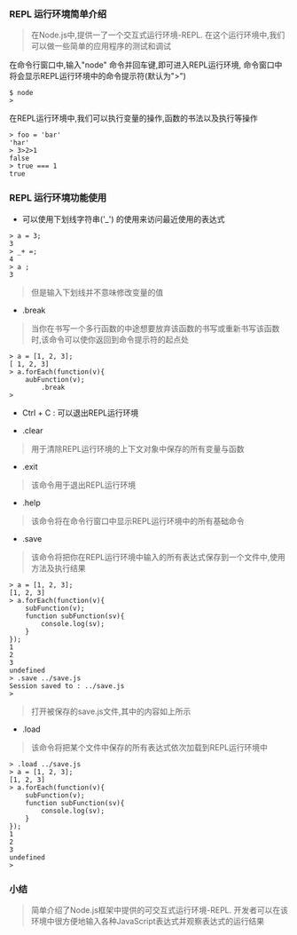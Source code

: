 ### REPL 运行环境简单介绍
>在Node.js中,提供一了一个交互式运行环境-REPL. 在这个运行环境中,我们可以做一些简单的应用程序的测试和调试

在命令行窗口中,输入"node" 命令并回车键,即可进入REPL运行环境, 命令窗口中将会显示REPL运行环境中的命令提示符(默认为"\>")
```
$ node
>
```
在REPL运行环境中,我们可以执行变量的操作,函数的书法以及执行等操作
```
> foo = 'bar'
'har'
> 3>2>1
false
> true === 1
true
```

### REPL 运行环境功能使用
- 可以使用下划线字符串('_') 的使用来访问最近使用的表达式
```
> a = 3;
3
> _+ =;
4
> a ;
3
```
> 但是输入下划线并不意味修改变量的值
-  .break
> 当你在书写一个多行函数的中途想要放弃该函数的书写或重新书写该函数时,该命令可以使你返回到命令提示符的起点处
```
> a = [1, 2, 3];
[ 1, 2, 3]
> a.forEach(function(v){
    aubFunction(v);
        .break
> 
```
- Ctrl + C : 可以退出REPL运行环境

- .clear
> 用于清除REPL运行环境的上下文对象中保存的所有变量与函数

- .exit 
> 该命令用于退出REPL运行环境

- .help
> 该命令将在命令行窗口中显示REPL运行环境中的所有基础命令

- .save
> 该命令将把你在REPL运行环境中输入的所有表达式保存到一个文件中,使用方法及执行结果
```
> a = [1, 2, 3];
[1, 2, 3]
> a.forEach(function(v){
    subFunction(v);
    function subFunction(sv){
        console.log(sv);
    }
});
1
2
3
undefined
> .save ../save.js
Session saved to : ../save.js
>
```
>打开被保存的save.js文件,其中的内容如上所示

- .load
> 该命令将把某个文件中保存的所有表达式依次加载到REPL运行环境中
```
> .load ../save.js
> a = [1, 2, 3];
[1, 2, 3]
> a.forEach(function(v){
    subFunction(v);
    function subFunction(sv){
        console.log(sv);
    }
});
1
2
3
undefined
>
```

### 小结

> 简单介绍了Node.js框架中提供的可交互式运行环境-REPL. 开发者可以在该环境中很方便地输入各种JavaScript表达式并观察表达式的运行结果
